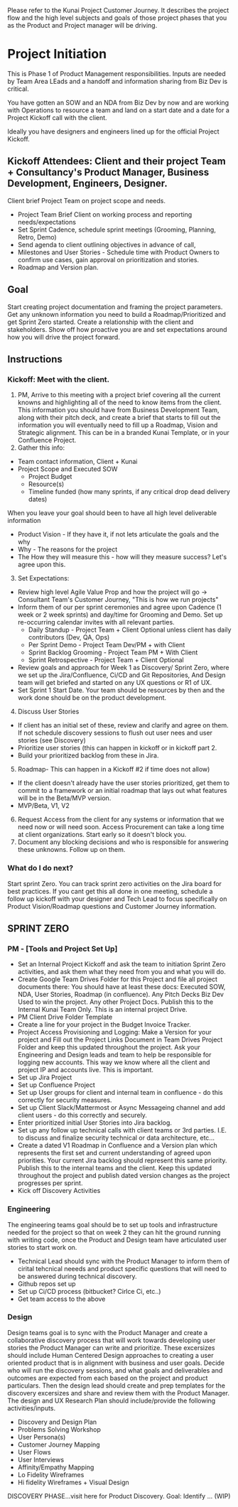 Please refer to the Kunai Project Customer Journey. It describes the project flow and the high level subjects and goals of those project phases that you as the Product and Project manager will be driving.

# Project Initiation
This is Phase 1 of Product Management responsibilities. Inputs are needed by Team Area LEads and a handoff and information sharing from Biz Dev is critical.

You have gotten an SOW and an NDA from Biz Dev by now and are working with Operations to resource a team and land on a start date and a date for a Project Kickoff call with the client.

Ideally you have designers and engineers lined up for the official Project Kickoff.

## Kickoff Attendees: Client and their project Team + Consultancy's Product Manager, Business Development, Engineers, Designer.
Client brief Project Team on project scope and needs. 
- Project Team Brief Client on working process and reporting needs/expectations
- Set Sprint Cadence, schedule sprint meetings (Grooming, Planning, Retro, Demo)
- Send agenda to client outlining objectives in advance of call, 
- Milestones and User Stories - Schedule time with Product Owners to confirm use cases, gain approval on prioritization and stories.
- Roadmap and Version plan.
## Goal
Start creating project documentation and framing the project parameters. Get any unknown information you need to build a Roadmap/Prioritized and get Sprint Zero started. Create a relationship with the client and stakeholders. Show off how proactive you are and set expectations around how you will drive the project forward.

## Instructions
### Kickoff: Meet with the client.
1. PM, Arrive to this meeting with a project brief covering all the current knowns and highlighting all of the need to know items from the client. This information you should have from Business Development Team, along with their pitch deck, and create a brief that starts to fill out the information you will eventually need to fill up a Roadmap, Vision and Strategic alignment. This can be in a branded Kunai Template, or in your Confluence Project.
2. Gather this info:
- Team contact information, Client + Kunai
- Project Scope and Executed SOW
  - Project Budget
  - Resource(s)
  - Timeline funded (how many sprints, if any critical drop dead delivery dates) 

When you leave your goal should been to have all high level deliverable information

- Product Vision - If they have it, if not lets articulate the goals and the why
- Why - The reasons for the project 
- The How they will measure this - how will they measure success? Let's agree upon this.

3. Set Expectations:
- Review high level Agile Value Prop and how the project will go → Consultant Team's Customer Journey, "This is how we run projects"
- Inform them of our per sprint ceremonies and agree upon Cadence (1 week or 2 week sprints) and day/time for Grooming and Demo. Set up re-occurring calendar invites with all relevant parties.
  - Daily Standup - Project Team + Client Optional unless client has daily contributors (Dev, QA, Ops)
  - Per Sprint Demo - Project Team Dev/PM + with Client
  - Sprint Backlog Grooming - Project Team PM + With Client
  - Sprint Retrospective - Project Team + Client Optional
- Review goals and approach for Week 1 as Discovery/ Sprint Zero, where we set up the Jira/Confluence, Ci/CD and Git Repositories, And Design team will get briefed and started on any UX questions or R1 of UX.
- Set Sprint 1 Start Date. Your team should be resources by then and the work done should be on the product development.
4. Discuss User Stories
- If client has an initial set of these, review and clarify and agree on them. If not schedule discovery sessions to flush out user nees and user stories (see Discovery)
- Prioritize user stories (this can happen in kickoff or in kickoff part 2.
- Build your prioritized backlog from these in Jira.
5. Roadmap- This can happen in a Kickoff #2 if time does not allow)
- If the client doesn't already have the user stories prioritized, get them to commit to a framework or an initial roadmap that lays out what features will be in the Beta/MVP version. 
- MVP/Beta, V1, V2
6. Request Access from the client for any systems or information that we need now or will need soon. Access Procurement can take a long time at client organizations. Start early so it doesn't block you.
7. Document any blocking decisions and who is responsible for answering these unknowns. Follow up on them. 

### What do I do next?
Start sprint Zero. You can track sprint zero activities on the Jira board for best practices.
If you cant get this all done in one meeting, schedule a follow up kickoff with your designer and Tech Lead to focus specifically on Product Vision/Roadmap questions and Customer Journey information.


## SPRINT ZERO
### PM - [Tools and Project Set Up]
- Set an Internal Project Kickoff and ask the team to initiation Sprint Zero activities, and ask them what they need from you and what you will do. 
- Create Google Team Drives Folder for this Project and file all project documents there: You should have at least these docs: Executed SOW, NDA, User Stories, Roadmap (in confluence). Any Pitch Decks Biz Dev Used to win the project. Any other Project Docs. Publish this to the Internal Kunai Team Only. This is an internal project Drive.
- PM Client Drive Folder Template
- Create a line for your project in the Budget Invoice Tracker.
- Project Access Provisioning and Logging: Make a Version for your project and Fill out the Project Links Document in Team Drives Project Folder and keep this updated throughout the project. Ask your Engineering and Design leads and team to help be responsible for logging new accounts. This way we know where all the client and project IP and accounts live. This is important.
- Set up Jira Project
- Set up Confluence Project
- Set up User groups for client and internal team in confluence - do this correctly for security measures.
- Set up Client Slack/Mattermost or Async Messageing channel and add client users - do this correctly and securely. 
- Enter prioritized initial User Stories into Jira backlog.
- Set up any follow up technical calls with client teams or 3rd parties. I.E. to discuss and finalize security technical or data architecture, etc...
- Create a dated V1 Roadmap in Confluence and a Version plan which represents the first set and current understanding of agreed upon priorities. Your current Jira backlog should represent this same priority. Publish this to the internal teams and the client. Keep this updated throughout the project and publish dated version changes as the project progresses per sprint.
- Kick off Discovery Activities

### Engineering
The engineering teams goal should be to set up tools and infrastructure needed for the project so that on week 2 they can hit the ground running with writing code, once the Product and Design team have articulated user stories to start work on.
- Technical Lead should sync with the Product Manager to inform them of cirital tehcnical neeeds and product specific questions that will need to be answered during technical discovery.
- Github repos set up
- Set up Ci/CD process (bitbucket? Cirlce Ci, etc..)
- Get team access to the above

### Design
Design teams goal is to sync with the Product Manager and create a collaborative discovery process that will work towards developing user stories the Product  Manager can write and prioritize. These excersizes should include Human Centered Design approaches to creating a user oriented product that is in alignment with business and user goals. Decide who will run the discovery sessions, and what goals and deliverables and outcomes are expected from each based on the project and product particulars. Then the design lead should create and prep templates for the discovery excersizes and share and review them with the Product Manager. The design and UX Research Plan should include/provide the following activities/inputs.
- Discovery and Design Plan
- Problems Solving Workshop
- User Persona(s)
- Customer Journey Mapping
- User Flows
- User Interviews
- Affinity/Empathy Mapping
- Lo Fidelity Wireframes
- Hi fidelity Wireframes + Visual Design


DISCOVERY PHASE...visit here for Product Discovery.
Goal: Identify ...
(WIP)
